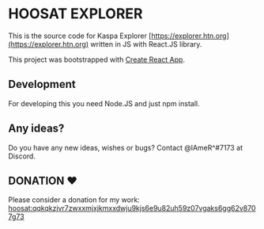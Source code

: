 # HOOSAT EXPLORER

This is the source code for Kaspa Explorer [https://explorer.htn.org](https://explorer.htn.org) written in JS with React.JS library.

This project was bootstrapped with [Create React App](https://github.com/facebook/create-react-app).

## Development

For developing this you need Node.JS and just npm install.

## Any ideas?

Do you have any new ideas, wishes or bugs? Contact @lAmeR^#7173 at Discord.

## DONATION ♥

Please consider a donation for my work: [hoosat:qqkqkzjvr7zwxxmjxjkmxxdwju9kjs6e9u82uh59z07vgaks6gg62v8707g73](https://explorer.htn.org/addresses/hoosat:qqkqkzjvr7zwxxmjxjkmxxdwju9kjs6e9u82uh59z07vgaks6gg62v8707g73)
